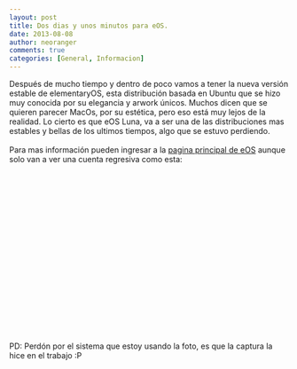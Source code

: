 ```yaml
---
layout: post
title: Dos dias y unos minutos para eOS.
date: 2013-08-08
author: neoranger
comments: true
categories: [General, Informacion]
---
```

<span>Después de mucho tiempo y dentro de poco vamos a tener la nueva versión estable de elementaryOS, esta distribución basada en Ubuntu que se hizo muy conocida por su elegancia y arwork únicos. Muchos dicen que se quieren parecer MacOs, por su estética, pero eso está muy lejos de la realidad. Lo cierto es que eOS Luna, va a ser una de las distribuciones mas estables y bellas de los ultimos tiempos, algo que se estuvo perdiendo.</span><br /><span><br /></span><span>Para mas información pueden ingresar a la <a href="http://www.elementaryos.org/" target="_blank">pagina principal de eOS</a> aunque solo van a ver una cuenta regresiva como esta:</span><br /><div class="separator" style="clear:both;text-align:center;"></div><br /><br /><br /><br /><br /><br /><br /><br /><br /><br /><br /><br /><br /><br /><br /><br /><br /><br /><span>PD: Perdón por el sistema que estoy usando la foto, es que la captura la hice en el trabajo :P</span>
